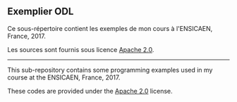 ## Exemplier ODL ##
                                             
Ce sous-répertoire contient les exemples de mon cours à l'ENSICAEN, France, 2017. 
                                             
Les sources sont fournis sous licence [Apache 2.0](http://www.apache.org/licenses/LICENSE-2.0).

---- 
                                             
This sub-repository contains some programming examples used in my course at the ENSICAEN, France, 2017.
                                             
These codes are provided under the [Apache 2.0](http://www.apache.org/licenses/LICENSE-2.0) license.
